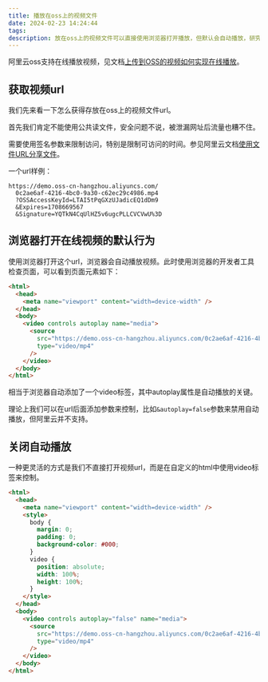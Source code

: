 ```yaml
---
title: 播放在oss上的视频文件
date: 2024-02-23 14:24:44
tags:
description: 放在oss上的视频文件可以直接使用浏览器打开播放，但默认会自动播放，研究一下怎么回事。
---
```

阿里云oss支持在线播放视频，见文档[上传到OSS的视频如何实现在线播放](https://www.alibabacloud.com/help/zh/oss/how-to-play-videos-online-in-oss)。

## 获取视频url

我们先来看一下怎么获得存放在oss上的视频文件url。

首先我们肯定不能使用公共读文件，安全问题不说，被泄漏网址后流量也糟不住。

需要使用签名参数来限制访问，特别是限制可访问的时间。参见阿里云文档[使用文件URL分享文件](https://www.alibabacloud.com/help/zh/oss/user-guide/how-to-obtain-the-url-of-a-single-object-or-the-urls-of-multiple-objects)。

一个url样例：
```url
https://demo.oss-cn-hangzhou.aliyuncs.com/
  0c2ae6af-4216-4bc0-9a30-c62ec29c4986.mp4
  ?OSSAccessKeyId=LTAI5tPqGXzUJadicEQ1dDm9
  &Expires=1708669567
  &Signature=YQTkN4CqUlHZ5v6ugcPLLCVCVwU%3D
```

## 浏览器打开在线视频的默认行为

使用浏览器打开这个url，浏览器会自动播放视频。此时使用浏览器的开发者工具检查页面，可以看到页面元素如下：
```html
<html>
  <head>
    <meta name="viewport" content="width=device-width" />
  </head>
  <body>
    <video controls autoplay name="media">
      <source
        src="https://demo.oss-cn-hangzhou.aliyuncs.com/0c2ae6af-4216-4bc0-9a30-c62ec29c4986.mp4?OSSAccessKeyId=LTAI5tPqGXzUJadicEQ1dDm9&Expires=1708669567&Signature=YQTkN4CqUlHZ5v6ugcPLLCVCVwU%3D"
        type="video/mp4"
      />
    </video>
  </body>
</html>
```

相当于浏览器自动添加了一个video标签，其中autoplay属性是自动播放的关键。

理论上我们可以在url后面添加参数来控制，比如`&autoplay=false`参数来禁用自动播放，但阿里云并不支持。

## 关闭自动播放

一种更灵活的方式是我们不直接打开视频url，而是在自定义的html中使用video标签来控制。

```html
<html>
  <head>
    <meta name="viewport" content="width=device-width" />
    <style>
      body {
        margin: 0;
        padding: 0;
        background-color: #000;
      }
      video {
        position: absolute;
        width: 100%;
        height: 100%;
      }
    </style>
  </head>
  <body>
    <video controls autoplay="false" name="media">
      <source
        src="https://demo.oss-cn-hangzhou.aliyuncs.com/0c2ae6af-4216-4bc0-9a30-c62ec29c4986.mp4?OSSAccessKeyId=LTAI5tPqGXzUJadicEQ1dDm9&Expires=1708669567&Signature=YQTkN4CqUlHZ5v6ugcPLLCVCVwU%3D"
        type="video/mp4"
      />
    </video>
  </body>
</html>
```
